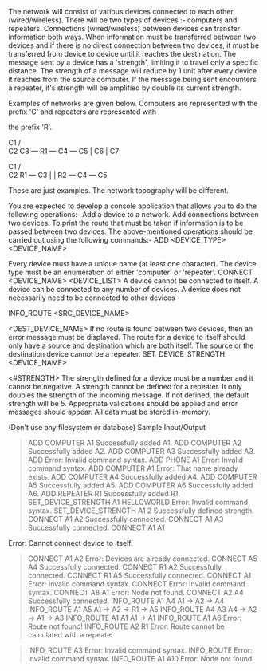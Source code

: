 The network will consist of various devices connected to each other (wired/wireless). There will be two types of
devices :- computers and repeaters.
Connections (wired/wireless) between devices can transfer information both ways.
When information must be transferred between two devices and if there is no direct connection between two
devices, it must be transferred from device to device until it reaches the destination.
The message sent by a device has a 'strength', limiting it to travel only a specific distance. The strength of
a message will reduce by 1 unit after every device it reaches from the source computer.
If the message being sent encounters a repeater, it's strength will be amplified by double its current
strength.

Examples of networks are given below. Computers are represented with the prefix 'C' and repeaters are represented with

the prefix 'R'.

C1
/ \
C2 C3 — R1 — C4 — C5
|
C6
|
C7

C1
/ \
C2 R1 — C3
| |
R2 — C4 — C5

These are just examples. The network topography will be different.

You are expected to develop a console application that allows you to do the following operations:-
Add a device to a network.
Add connections between two devices.
To print the route that must be taken if information is to be passed between two devices.
The above-mentioned operations should be carried out using the following commands:-
ADD <DEVICE_TYPE> <DEVICE_NAME>

Every device must have a unique name (at least one character).
The device type must be an enumeration of either 'computer' or 'repeater'.
CONNECT <DEVICE_NAME> <DEVICE_LIST>
A device cannot be connected to itself.
A device can be connected to any number of devices.
A device does not necessarily need to be connected to other devices

INFO_ROUTE <SRC_DEVICE_NAME>

<DEST_DEVICE_NAME>
If no route is found between two devices, then an error message must be displayed.
The route for a device to itself should only have a source and destination which are both itself.
The source or the destination device cannot be a repeater.
SET_DEVICE_STRENGTH <DEVICE_NAME>

<#STRENGTH>
The strength defined for a device must be a number and it cannot be negative.
A strength cannot be defined for a repeater. It only doubles the strength of the incoming message.
If not defined, the default strength will be 5.
Appropriate validations should be applied and error messages should appear. All data must be stored in-memory.

(Don't use any filesystem or database)
Sample Input/Output

> ADD COMPUTER A1
Successfully added A1.
> ADD COMPUTER A2
Successfully added A2.
> ADD COMPUTER A3
Successfully added A3.
> ADD
Error: Invalid command syntax.
> ADD PHONE A1
Error: Invalid command syntax.
> ADD COMPUTER A1
Error: That name already exists.
> ADD COMPUTER A4
Successfully added A4.
> ADD COMPUTER A5
Successfully added A5.
> ADD COMPUTER A6
Successfully added A6.
> ADD REPEATER R1
Successfully added R1.
> SET_DEVICE_STRENGTH A1 HELLOWORLD
Error: Invalid command syntax.
> SET_DEVICE_STRENGTH A1 2
Successfully defined strength.
> CONNECT A1 A2
Successfully connected.
> CONNECT A1 A3
Successfully connected.
> CONNECT A1 A1

Error: Cannot connect device to itself.
> CONNECT A1 A2
Error: Devices are already connected.
> CONNECT A5 A4
Successfully connected.
> CONNECT R1 A2
Successfully connected.
> CONNECT R1 A5
Successfully connected.
> CONNECT A1
Error: Invalid command syntax.
> CONNECT
Error: Invalid command syntax.
> CONNECT A8 A1
Error: Node not found.
> CONNECT A2 A4
Successfully connected.
> INFO_ROUTE A1 A4
A1 -> A2 -> A4
> INFO_ROUTE A1 A5
A1 -> A2 -> R1 -> A5
> INFO_ROUTE A4 A3
A4 -> A2 -> A1 -> A3
> INFO_ROUTE A1 A1
A1 -> A1
> INFO_ROUTE A1 A6
Error: Route not found!
> INFO_ROUTE A2 R1
Error: Route cannot be calculated with a repeater.

> INFO_ROUTE A3
Error: Invalid command syntax.
> INFO_ROUTE
Error: Invalid command syntax.
> INFO_ROUTE A1 A10
Error: Node not found.
